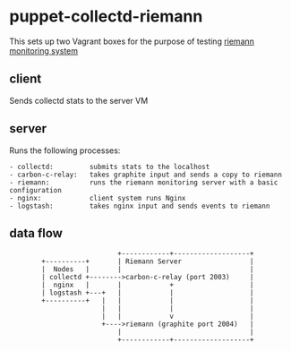 puppet-collectd-riemann
=======================

This sets up two Vagrant boxes for the purpose of testing [riemann monitoring system](http://riemann.io)

client
------

Sends collectd stats to the server VM


server
------

Runs the following processes:

	- collectd: 		submits stats to the localhost
	- carbon-c-relay:	takes graphite input and sends a copy to riemann
	- riemann:			runs the riemann monitoring server with a basic configuration
	- nginx:	        client system runs Nginx	
	- logstash:	        takes nginx input and sends events to riemann	

data flow
---------
```
                           +------------+-------------------+
        +----------+       | Riemann Server                 |
        |  Nodes   |       |                                |
        | collectd +-------->carbon-c-relay (port 2003)     |
        |  nginx   |       |            +                   |
        | logstash +---+   |            |                   |
        +----------+   |   |            |                   |
                       |   |            |                   |
                       |   |            v                   |
                       +---->riemann (graphite port 2004)   |
                           |                                |
                           +------------+-------------------+
```

